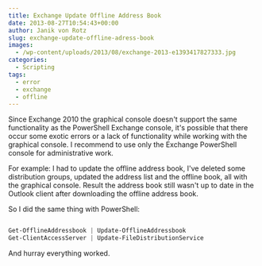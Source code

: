 ```yaml
---
title: Exchange Update Offline Address Book
date: 2013-08-27T10:54:43+00:00
author: Janik von Rotz
slug: exchange-update-offline-adress-book
images:
  - /wp-content/uploads/2013/08/exchange-2013-e1393417827333.jpg
categories:
  - Scripting
tags:
  - error
  - exchange
  - offline
---
```

Since Exchange 2010 the graphical console doesn't support the same functionality as the PowerShell Exchange console, it's possible that there occur some exotic errors or a lack of functionality while working with the graphical console. I recommend to use only the Exchange PowerShell console for administrative work.

For example: I had to update the offline address book, I've deleted some distribution groups, updated the address list and the offline book, all with the graphical console. Result the address book still wasn't up to date in the Outlook client after downloading the offline address book.

So I did the same thing with PowerShell:

```powershell

Get-OfflineAddressbook | Update-OfflineAddressbook
Get-ClientAccessServer | Update-FileDistributionService

```

And hurray everything worked.